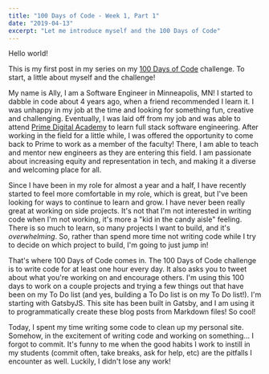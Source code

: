 ```yaml
---
title: "100 Days of Code - Week 1, Part 1"
date: "2019-04-13"
excerpt: "Let me introduce myself and the 100 Days of Code"
---
```


Hello world! 

This is my first post in my series on my [100 Days of Code](https://www.100daysofcode.com/) challenge. To start, a little about myself and the challenge!

My name is Ally, I am a Software Engineer in Minneapolis, MN! I started to dabble in code about 4 years ago, when a friend recommended I learn it. I was unhappy in my job at the time and looking for something fun, creative and challenging. Eventually, I was laid off from my job and was able to attend [Prime Digital Academy](https://primeacademy.io/) to learn full stack software engineering. After working in the field for a little while, I was offered the opportunity to come back to Prime to work as a member of the faculty! There, I am able to teach and mentor new engineers as they are entering this field. I am passionate about increasing equity and representation in tech, and making it a diverse and welcoming place for all. 

Since I have been in my role for almost a year and a half, I have recently started to feel more comfortable in my role, which is great, but I've been looking for ways to continue to learn and grow. I have never been really great at working on side projects. It's not that I'm not interested in writing code when I'm not working, it's more a "kid in the candy aisle" feeling. There is so much to learn, so many projects I want to build, and it's _overwhelming_. So, rather than spend more time not writing code while I try to decide on which project to build, I'm going to just jump in!

That's where 100 Days of Code comes in. The 100 Days of Code challenge is to write code for at least one hour every day. It also asks you to tweet about what you're working on and encourage others. I'm using this 100 days to work on a couple projects and trying a few things out that have been on my To Do list (and yes, building a To Do list is on my To Do list!). I'm starting with GatsbyJS. This site has been built in Gatsby, and I am using it to programmatically create these blog posts from Markdown files! So cool!

Today, I spent my time writing some code to clean up my personal site. Somehow, in the excitement of writing code and working on something... I forgot to commit. It's funny to me when the good habits I work to instill in my students (commit often, take breaks, ask for help, etc) are the pitfalls I encounter as well. Luckily, I didn't lose any work!

